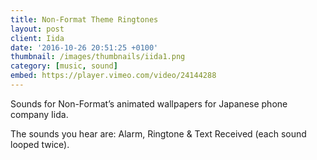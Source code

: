 ```yaml
---
title: Non-Format Theme Ringtones
layout: post
client: Iida
date: '2016-10-26 20:51:25 +0100'
thumbnail: /images/thumbnails/iida1.png
category: [music, sound]
embed: https://player.vimeo.com/video/24144288
---
```

Sounds for Non-Format’s animated wallpapers for Japanese phone company Iida.

The sounds you hear are:
Alarm, Ringtone & Text Received
(each sound looped twice).
